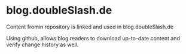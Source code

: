 # blog.doubleSlash.de
Content fromin repository is linked and used in blog.doubleSlash.de

Using github, allows blog readers to download up-to-date content and verify change history as well.
